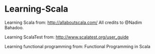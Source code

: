 # Learning-Scala
Learning Scala from: http://allaboutscala.com/
All credits to @Nadim Bahadoo.

Learning ScalaTest from: http://www.scalatest.org/user_guide

Learning functional programming from: Functional Programming in Scala